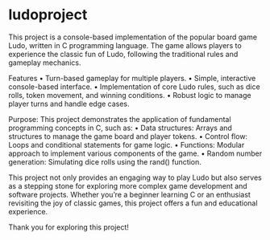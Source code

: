 # ludoproject
This project is a console-based implementation of the popular board game Ludo, written in C programming language. The game allows players to experience the classic fun of Ludo, following the traditional rules and gameplay mechanics.

Features
	•	Turn-based gameplay for multiple players.
	•	Simple, interactive console-based interface.
	•	Implementation of core Ludo rules, such as dice rolls, token movement, and winning conditions.
	•	Robust logic to manage player turns and handle edge cases.

Purpose:
This project demonstrates the application of fundamental programming concepts in C, such as:
	•	Data structures: Arrays and structures to manage the game board and player tokens.
	•	Control flow: Loops and conditional statements for game logic.
	•	Functions: Modular approach to implement various components of the game.
	•	Random number generation: Simulating dice rolls using the rand() function.
 
 This project not only provides an engaging way to play Ludo but also serves as a stepping stone for exploring more complex game development and software projects. Whether you’re a beginner learning C or an enthusiast revisiting the joy of classic games, this project offers a fun and educational experience.

 Thank you for exploring this project!
 
